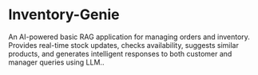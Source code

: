 # Inventory-Genie
An AI-powered basic RAG application for managing orders and inventory. Provides real-time stock updates, checks availability, suggests similar products, and generates intelligent responses to both customer and manager queries using LLM..
